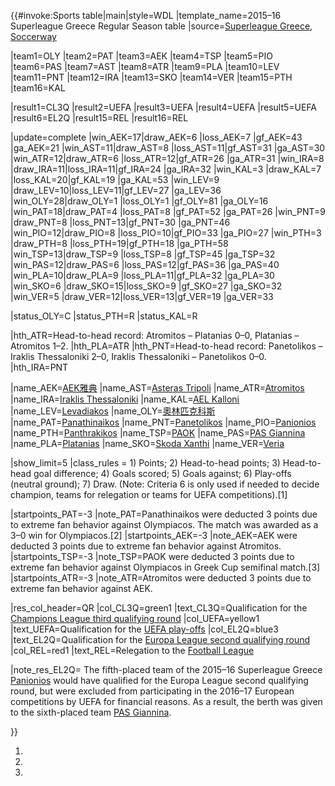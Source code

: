 </noinclude>{{\#invoke:Sports table|main|style=WDL |template_name=2015–16 Superleague Greece Regular Season table |source=[Superleague Greece](http://www.superleaguegreece.net/en/scoreboard/2015-2016-superleague-52), [Soccerway](https://int.soccerway.com/national/greece/super-league/20152016/regular-season/r32039/)

|team1=OLY |team2=PAT |team3=AEK |team4=TSP |team5=PIO |team6=PAS |team7=AST |team8=ATR |team9=PLA |team10=LEV |team11=PNT |team12=IRA |team13=SKO |team14=VER |team15=PTH |team16=KAL

|result1=CL3Q |result2=UEFA |result3=UEFA |result4=UEFA |result5=UEFA |result6=EL2Q |result15=REL |result16=REL

|update=complete |win_AEK=17|draw_AEK=6 |loss_AEK=7 |gf_AEK=43 |ga_AEK=21 |win_AST=11|draw_AST=8 |loss_AST=11|gf_AST=31 |ga_AST=30 |win_ATR=12|draw_ATR=6 |loss_ATR=12|gf_ATR=26 |ga_ATR=31 |win_IRA=8 |draw_IRA=11|loss_IRA=11|gf_IRA=24 |ga_IRA=32 |win_KAL=3 |draw_KAL=7 |loss_KAL=20|gf_KAL=19 |ga_KAL=53 |win_LEV=9 |draw_LEV=10|loss_LEV=11|gf_LEV=27 |ga_LEV=36 |win_OLY=28|draw_OLY=1 |loss_OLY=1 |gf_OLY=81 |ga_OLY=16 |win_PAT=18|draw_PAT=4 |loss_PAT=8 |gf_PAT=52 |ga_PAT=26 |win_PNT=9 |draw_PNT=8 |loss_PNT=13|gf_PNT=30 |ga_PNT=46 |win_PIO=12|draw_PIO=8 |loss_PIO=10|gf_PIO=33 |ga_PIO=27 |win_PTH=3 |draw_PTH=8 |loss_PTH=19|gf_PTH=18 |ga_PTH=58 |win_TSP=13|draw_TSP=9 |loss_TSP=8 |gf_TSP=45 |ga_TSP=32 |win_PAS=12|draw_PAS=6 |loss_PAS=12|gf_PAS=36 |ga_PAS=40 |win_PLA=10|draw_PLA=9 |loss_PLA=11|gf_PLA=32 |ga_PLA=30 |win_SKO=6 |draw_SKO=15|loss_SKO=9 |gf_SKO=27 |ga_SKO=32 |win_VER=5 |draw_VER=12|loss_VER=13|gf_VER=19 |ga_VER=33

|status_OLY=C |status_PTH=R |status_KAL=R

|hth_ATR=Head-to-head record: Atromitos – Platanias 0–0, Platanias – Atromitos 1–2. |hth_PLA=ATR |hth_PNT=Head-to-head record: Panetolikos – Iraklis Thessaloniki 2–0, Iraklis Thessaloniki – Panetolikos 0–0. |hth_IRA=PNT

|name_AEK=[AEK雅典](https://zh.wikipedia.org/wiki/AEK_Athens_F.C. "wikilink") |name_AST=[Asteras Tripoli](https://zh.wikipedia.org/wiki/Asteras_Tripoli_F.C. "wikilink") |name_ATR=[Atromitos](https://zh.wikipedia.org/wiki/Atromitos_F.C. "wikilink") |name_IRA=[Iraklis Thessaloniki](https://zh.wikipedia.org/wiki/Iraklis_1908_Thessaloniki_F.C. "wikilink") |name_KAL=[AEL Kalloni](https://zh.wikipedia.org/wiki/AEL_Kalloni_F.C. "wikilink") |name_LEV=[Levadiakos](https://zh.wikipedia.org/wiki/Levadiakos_F.C. "wikilink") |name_OLY=[奧林匹克科斯](https://zh.wikipedia.org/wiki/Olympiacos_F.C. "wikilink") |name_PAT=[Panathinaikos](https://zh.wikipedia.org/wiki/Panathinaikos_F.C. "wikilink") |name_PNT=[Panetolikos](https://zh.wikipedia.org/wiki/Panetolikos_F.C. "wikilink") |name_PIO=[Panionios](https://zh.wikipedia.org/wiki/Panionios_F.C. "wikilink") |name_PTH=[Panthrakikos](https://zh.wikipedia.org/wiki/Panthrakikos_F.C. "wikilink") |name_TSP=[PAOK](https://zh.wikipedia.org/wiki/PAOK_FC "wikilink") |name_PAS=[PAS Giannina](https://zh.wikipedia.org/wiki/PAS_Giannina_F.C. "wikilink") |name_PLA=[Platanias](https://zh.wikipedia.org/wiki/Platanias_F.C. "wikilink") |name_SKO=[Skoda Xanthi](https://zh.wikipedia.org/wiki/Skoda_Xanthi_F.C. "wikilink") |name_VER=[Veria](https://zh.wikipedia.org/wiki/Veria_F.C. "wikilink")

|show_limit=5 |class_rules = 1) Points; 2) Head-to-head points; 3) Head-to-head goal difference; 4) Goals scored; 5) Goals against; 6) Play-offs (neutral ground); 7) Draw.
(Note: Criteria 6 is only used if needed to decide champion, teams for relegation or teams for UEFA competitions).\[1\]

|startpoints_PAT=-3 |note_PAT=Panathinaikos were deducted 3 points due to extreme fan behavior against Olympiacos. The match was awarded as a 3–0 win for Olympiacos.\[2\] |startpoints_AEK=-3 |note_AEK=AEK were deducted 3 points due to extreme fan behavior against Atromitos. |startpoints_TSP=-3 |note_TSP=PAOK were deducted 3 points due to extreme fan behavior against Olympiacos in Greek Cup semifinal match.\[3\] |startpoints_ATR=-3 |note_ATR=Atromitos were deducted 3 points due to extreme fan behavior against AEK.

|res_col_header=QR |col_CL3Q=green1 |text_CL3Q=Qualification for the [Champions League third qualifying round](https://zh.wikipedia.org/wiki/2016–17_UEFA_Champions_League#Third_qualifying_round "wikilink") |col_UEFA=yellow1 |text_UEFA=Qualification for the [UEFA play-offs](https://zh.wikipedia.org/wiki/2015–16_Superleague_Greece#UEFA_play-offs "wikilink") |col_EL2Q=blue3 |text_EL2Q=Qualification for the [Europa League second qualifying round](https://zh.wikipedia.org/wiki/2016–17_UEFA_Europa_League#Second_qualifying_round "wikilink") |col_REL=red1 |text_REL=Relegation to the [Football League](https://zh.wikipedia.org/wiki/2016–17_Football_League_\(Greece\) "wikilink")

|note_res_EL2Q= The fifth-placed team of the 2015–16 Superleague Greece [Panionios](https://zh.wikipedia.org/wiki/Panionios_F.C. "wikilink") would have qualified for the Europa League second qualifying round, but were excluded from participating in the 2016–17 European competitions by UEFA for financial reasons. As a result, the berth was given to the sixth-placed team [PAS Giannina](https://zh.wikipedia.org/wiki/PAS_Giannina_F.C. "wikilink").

}}<noinclude>  </noinclude>

1.
2.
3.